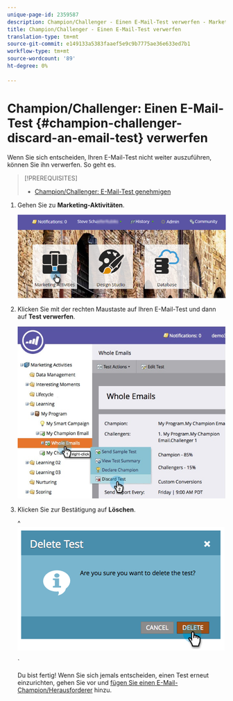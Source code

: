 ```yaml
---
unique-page-id: 2359587
description: Champion/Challenger - Einen E-Mail-Test verwerfen - Marketing Docs - Produktdokumentation
title: Champion/Challenger - Einen E-Mail-Test verwerfen
translation-type: tm+mt
source-git-commit: e149133a5383faaef5e9c9b7775ae36e633ed7b1
workflow-type: tm+mt
source-wordcount: '89'
ht-degree: 0%

---
```



# Champion/Challenger: Einen E-Mail-Test {#champion-challenger-discard-an-email-test} verwerfen

Wenn Sie sich entscheiden, Ihren E-Mail-Test nicht weiter auszuführen, können Sie ihn verwerfen. So geht es.

>[!PREREQUISITES]
>
>* [Champion/Challenger: E-Mail-Test genehmigen](champion-challenger-approve-your-email-test.md)

>



1. Gehen Sie zu **Marketing-Aktivitäten**.

   ![](assets/login-marketing-activities-3.png)

1. Klicken Sie mit der rechten Maustaste auf Ihren E-Mail-Test und dann auf **Test verwerfen**.

   ![](assets/champion5.jpg)

1. Klicken Sie zur Bestätigung auf **Löschen**.

   ^ ![](assets/image2014-9-15-14-3a17-3a11.png)

   `

   Du bist fertig! Wenn Sie sich jemals entscheiden, einen Test erneut einzurichten, gehen Sie vor und [fügen Sie einen E-Mail-Champion/Herausforderer](add-an-email-champion-challenger.md) hinzu.

